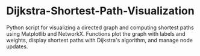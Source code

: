 # Dijkstra-Shortest-Path-Visualization
Python script for visualizing a directed graph and computing shortest paths using Matplotlib and NetworkX. Functions plot the graph with labels and weights, display shortest paths with Dijkstra's algorithm, and manage node updates.
